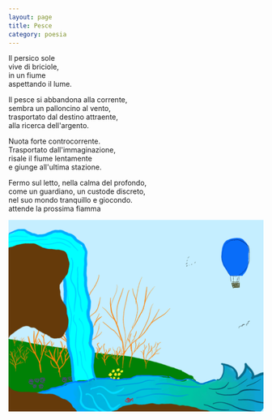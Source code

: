 ```yaml
--- 
layout: page
title: Pesce
category: poesia
---
```


Il persico sole  
vive di briciole,  
in un fiume  
aspettando il lume.  

Il pesce si abbandona alla corrente,  
sembra un palloncino al vento,  
trasportato dal destino attraente,  
alla ricerca dell'argento.  

Nuota forte controcorrente.  
Trasportato dall'immaginazione,  
risale il fiume lentamente  
e giunge all'ultima stazione.  

Fermo sul letto, nella calma del profondo,  
come un guardiano, un custode discreto,  
nel suo mondo tranquillo e giocondo.  
attende la prossima fiamma

![pesce](../assets/Pesce.png)
